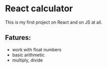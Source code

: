 # React calculator
This is my first project on React and on JS at all.

## Fatures:
- work with float numbers
- basic arithmetic
- multiply, divide
